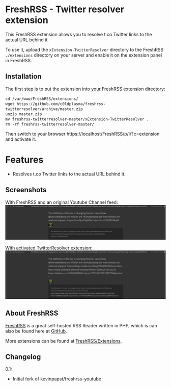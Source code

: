 # FreshRSS - Twitter resolver extension

This FreshRSS extension allows you to resolve t.co Twitter links to the actual URL behind it.

To use it, upload the ```xExtension-TwitterResolver``` directory to the FreshRSS `./extensions` directory on your server and enable it on the extension panel in FreshRSS.

## Installation

The first step is to put the extension into your FreshRSS extension directory:
```
cd /var/www/FreshRSS/extensions/
wget https://github.com/c0ldplasma/freshrss-twitterresolver/archive/master.zip
unzip master.zip
mv freshrss-twitterresolver-master/xExtension-TwitterResolver .
rm -rf freshrss-twitterresolver-master/
```

Then switch to your browser https://localhost/FreshRSS/p/i/?c=extension and activate it.

# Features

- Resolves t.co Twitter links to the actual URL behind it.

## Screenshots

With FreshRSS and an original Youtube Channel feed:
![screenshot before](https://github.com/c0ldplasma/freshrss-twitterresolver/blob/main/before.png "Without this extension the t.co link is shown")

With activated TwitterResolver extension:
![screenshot after](https://github.com/c0ldplasma/freshrss-twitterresolver/blob/main/after.png "After activating the extension the actual URL is shown")

## About FreshRSS

[FreshRSS](https://freshrss.org/) is a great self-hosted RSS Reader written in PHP, which is can also be found here at [GitHub](https://github.com/FreshRSS/FreshRSS).

More extensions can be found at [FreshRSS/Extensions](https://github.com/FreshRSS/Extensions).

## Changelog

0.1: 
* Initial fork of kevinpapst/freshrss-youtube
